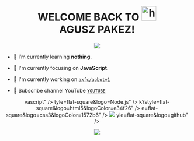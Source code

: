 <h1 align="center">WELCOME BACK TO <img src="https://user-images.githubusercontent.com/1303154/88677602-1635ba80-d120-11ea-84d8-d263ba5fc3c0.gif" width="40px" alt="hi"><br>AGUSZ PAKEZ!</h1>

<p align="center">
  <img src="https://i.ibb.co/QDGyy7H/wp.jpg" />
</p>

- 🌱 I’m currently learning **nothing**.

- 👀 I'm currently focusing on **JavaScript**.

- 📝 I'm currently working on [`axfc/apbotv1`](https://github.com/axcap/apbotv1)

- 👥 Subscribe channel YouTube [`YOUTUBE`](https://youtube.com/channel/UCKP-E8RwFkJKhe-9uz0s9RQ)

<p align="center">
vascript" />
tyle=flat-square&logo=Node.js" />
k?style=flat-square&logo=html5&logoColor=e34f26" />
e=flat-square&logo=css3&logoColor=1572b6" />
  <img src="https://img.shields.io/badge/-Git-black?style=flat-square&logo=git" />
yle=flat-square&logo=github" /> <br>






</p>





<p align="center">
  <a href="https://github.com/HAFizh-15"><img src="https://github-readme-stats.vercel.app/api/top-langs?username=HAFizh-15&bg_color=30,e96443,904e95&title_color=fff&text_color=fff&hide_border=true&show_icons=true&layout=compact" /></a>
</p>
